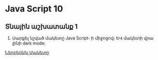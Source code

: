 # Java Script 10


## Տնային աշխատանք 1

1. Սարքել նշված մակետը Java Script- ի միջոցով։ ԵՎ մակետի վրա լինի dark mode: 

<a href="./files/Resume_Portfolio.psd" rel="nofollow" target="_blank" class="btn btn-success btn-lg">Ներբեռնել Մակետը</a>